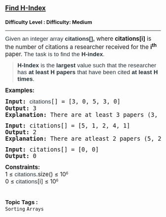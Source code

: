 <h2><a href="https://www.geeksforgeeks.org/problems/find-h-index--165609/1">Find H-Index</a></h2><h3>Difficulty Level : Difficulty: Medium</h3><hr><div class="problems_problem_content__Xm_eO" bis_skin_checked="1"><p><span style="font-size: 14pt;"><span style="background-color: #ffffff; color: #273239; font-family: Nunito, sans-serif; letter-spacing: 0.162px;">Given an integer array <strong>citations</strong></span><strong style="color: #273239; font-family: Nunito, sans-serif; letter-spacing: 0.162px; box-sizing: border-box; margin: 0px; padding: 0px; border: 0px; vertical-align: baseline;">[], </strong>where <strong>citations[i]</strong> is the number of citations a researcher received for the <strong>i<sup>th</sup></strong> paper.<span style="background-color: #ffffff; color: #273239; font-family: Nunito, sans-serif; letter-spacing: 0.162px;"> The task is to find the <strong>H-index</strong>.</span></span></p>
<blockquote>
<p><span style="font-size: 14pt;"><strong><span style="color: #273239; font-family: Nunito, sans-serif; letter-spacing: 0.162px; white-space-collapse: preserve; box-sizing: border-box; margin: 0px; padding: 0px; border: 0px; vertical-align: baseline;">H-Index</span></strong><span style="color: #273239; font-family: Nunito, sans-serif; letter-spacing: 0.162px; white-space-collapse: preserve;"> is the <strong>largest</strong> value such that the researcher has <strong>at least H papers</strong> that have been cited <strong>at least H times</strong>.</span></span></p>
</blockquote>
<p><span style="font-size: 14pt;"><strong>Examples:</strong></span></p>
<pre><span style="font-size: 14pt;"><strong>Input: </strong><span style="color: #273239; font-family: Nunito, sans-serif; letter-spacing: 0.162px; white-space: normal;">citations</span>[] = [3, 0, 5, 3, 0]<br></span><span style="font-size: 14pt;"><strong>Output:</strong> 3<br><strong>Explanation:</strong> There are at least 3 papers (3, 5, 3) with at least 3 citations.</span></pre>
<pre><span style="font-size: 14pt;"><strong>Input:</strong> citations[] = [5, 1, 2, 4, 1]<br><strong>Output:</strong> 2<br><strong>Explanation:</strong> There are atleast 2 papers (5, 2, 4) with atleast 2 citations.<br></span></pre>
<pre><span style="font-size: 14pt;"><strong>Input:</strong> citations[] = [0, 0]<br><strong>Output:</strong> 0<br></span></pre>
<p><span style="font-size: 14pt;"><strong>Constraints:</strong><br>1 ≤&nbsp;</span><span style="color: #273239; font-family: Nunito, sans-serif; letter-spacing: 0.162px; font-size: 14pt;">citations</span><span style="font-size: 14pt;">.size() ≤ 10</span><sup>6<br></sup><span style="font-size: 14pt;">0 ≤&nbsp;</span><span style="color: #273239; font-family: Nunito, sans-serif; letter-spacing: 0.162px; font-size: 14pt;">citations</span><span style="font-size: 14pt;">[i] ≤ 10</span><sup>6</sup></p></div><br><p><span style=font-size:18px><strong>Topic Tags : </strong><br><code>Sorting</code>&nbsp;<code>Arrays</code>&nbsp;